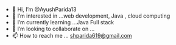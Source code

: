 - 👋 Hi, I’m @AyushParida13
- 👀 I’m interested in ...web development, Java , cloud computing 
- 🌱 I’m currently learning ...Java Full stack 
- 💞️ I’m looking to collaborate on ...
- 📫 How to reach me ... shparida619@gmail.com

<!---
AyushParida13/AyushParida13 is a ✨ special ✨ repository because its `README.md` (this file) appears on your GitHub profile.
You can click the Preview link to take a look at your changes.
--->
